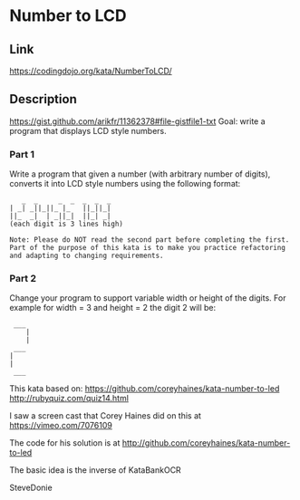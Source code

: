 # Number to LCD

## Link
https://codingdojo.org/kata/NumberToLCD/

## Description

https://gist.github.com/arikfr/11362378#file-gistfile1-txt Goal: write a program that displays LCD style numbers.

### Part 1
Write a program that given a number (with arbitrary number of digits), converts it into LCD style numbers using the following format:

```
   _  _     _  _  _  _  _  
| _| _||_||_ |_   ||_||_|  
||_  _|  | _||_|  ||_| _|  
(each digit is 3 lines high)

Note: Please do NOT read the second part before completing the first. Part of the purpose of this kata is to make you practice refactoring and adapting to changing requirements.
```

### Part 2

Change your program to support variable width or height of the digits. For example for width = 3 and height = 2 the digit 2 will be:
```
 ___
    |
    |
 ___
|
|
 ___
```
This kata based on: https://github.com/coreyhaines/kata-number-to-led http://rubyquiz.com/quiz14.html

I saw a screen cast that Corey Haines did on this at
https://vimeo.com/7076109

The code for his solution is at http://github.com/coreyhaines/kata-number-to-led

The basic idea is the inverse of KataBankOCR

SteveDonie
